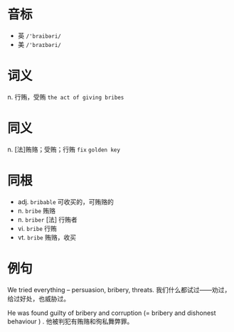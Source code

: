 # 音标

- 英 `/'braibəri/`
- 美 `/'braɪbəri/`

# 词义

n. 行贿，受贿
`the act of giving bribes`

# 同义

n. [法]贿赂；受贿；行贿
`fix` `golden key`

# 同根

- adj. `bribable` 可收买的，可贿赂的
- n. `bribe` 贿赂
- n. `briber` [法] 行贿者
- vi. `bribe` 行贿
- vt. `bribe` 贿赂，收买

# 例句

We tried everything – persuasion, bribery, threats.
我们什么都试过——劝过，给过好处，也威胁过。

He was found guilty of bribery and corruption (=  bribery and dishonest behaviour  ) .
他被判犯有贿赂和徇私舞弊罪。


